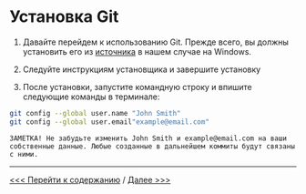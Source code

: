 # **Установка Git** 

1. Давайте перейдем к использованию Git. Прежде всего, вы должны установить его из [источника](https://git-scm.com/download/win) в нашем случае на Windows.

1. Следуйте инструкциям установщика и завершите установку

1. После установки, запустите командную строку и впишите следующие команды в терминале:

```bash 
git config --global user.name "John Smith"
git config --global user.email"example@email.com"
```
``ЗАМЕТКА! Не забудьте изменить John Smith и example@email.com на ваши собственные данные. Любые созданные в дальнейшем коммиты будут связаны с ними.``

---

[<<< Перейти к содержанию](./01_readme.md) / [Далее >>>](./04_begin_use.md)
